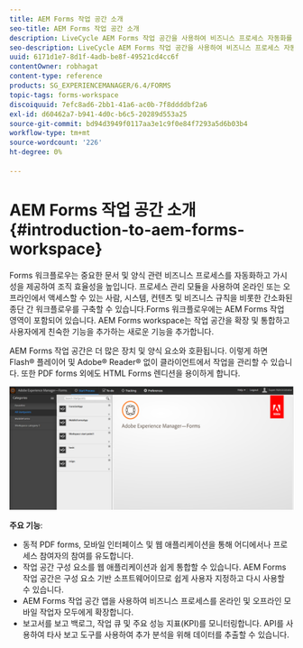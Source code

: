 ```yaml
---
title: AEM Forms 작업 공간 소개
seo-title: AEM Forms 작업 공간 소개
description: LiveCycle AEM Forms 작업 공간을 사용하여 비즈니스 프로세스 자동화를 통해 조직 효율성을 높이고 종이 없는 사무실을 만들 수 있습니다.
seo-description: LiveCycle AEM Forms 작업 공간을 사용하여 비즈니스 프로세스 자동화를 통해 조직 효율성을 높이고 종이 없는 사무실을 만들 수 있습니다.
uuid: 6171d1e7-8d1f-4adb-be8f-49521cd4cc6f
contentOwner: robhagat
content-type: reference
products: SG_EXPERIENCEMANAGER/6.4/FORMS
topic-tags: forms-workspace
discoiquuid: 7efc8ad6-2bb1-41a6-ac0b-7f8ddddbf2a6
exl-id: d60462a7-b941-4d0c-b6c5-20289d553a25
source-git-commit: bd94d3949f0117aa3e1c9f0e84f7293a5d6b03b4
workflow-type: tm+mt
source-wordcount: '226'
ht-degree: 0%

---
```


# AEM Forms 작업 공간 소개 {#introduction-to-aem-forms-workspace}

Forms 워크플로우는 중요한 문서 및 양식 관련 비즈니스 프로세스를 자동화하고 가시성을 제공하여 조직 효율성을 높입니다. 프로세스 관리 모듈을 사용하여 온라인 또는 오프라인에서 액세스할 수 있는 사람, 시스템, 컨텐츠 및 비즈니스 규칙을 비롯한 간소화된 종단 간 워크플로우를 구축할 수 있습니다.Forms 워크플로우에는 AEM Forms 작업 영역이 포함되어 있습니다. AEM Forms workspace는 작업 공간을 확장 및 통합하고 사용자에게 친숙한 기능을 추가하는 새로운 기능을 추가합니다.

AEM Forms 작업 공간은 더 많은 장치 및 양식 요소와 호환됩니다. 이렇게 하면 Flash® 플레이어 및 Adobe® Reader® 없이 클라이언트에서 작업을 관리할 수 있습니다. 또한 PDF forms 외에도 HTML Forms 렌디션을 용이하게 합니다.

![html-ws](assets/html-ws.png)

**주요 기능**:

* 동적 PDF forms, 모바일 인터페이스 및 웹 애플리케이션을 통해 어디에서나 프로세스 참여자의 참여를 유도합니다.
* 작업 공간 구성 요소를 웹 애플리케이션과 쉽게 통합할 수 있습니다. AEM Forms 작업 공간은 구성 요소 기반 소프트웨어이므로 쉽게 사용자 지정하고 다시 사용할 수 있습니다.
* AEM Forms 작업 공간 앱을 사용하여 비즈니스 프로세스를 온라인 및 오프라인 모바일 작업자 모두에게 확장합니다.
* 보고서를 보고 백로그, 작업 큐 및 주요 성능 지표(KPI)를 모니터링합니다. API를 사용하여 타사 보고 도구를 사용하여 추가 분석을 위해 데이터를 추출할 수 있습니다.
